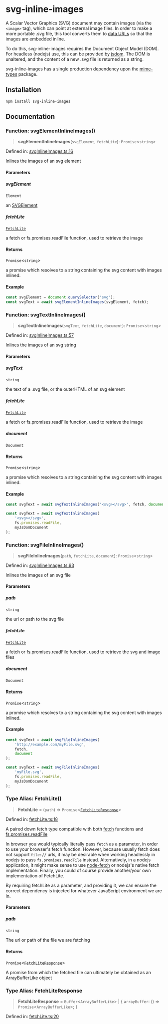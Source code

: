 # svg-inline-images

A Scalar Vector Graphics (SVG) document may contain images (via the `<image>` tag), which can point at external image files. In order to make a more portable .svg file, this tool converts them to [data URLs](https://developer.mozilla.org/en-US/docs/Web/URI/Reference/Schemes/data) so that the images are embedded inline.

To do this, svg-inline-images requires the Document Object Model (DOM). For headless (nodejs) use, this can be provided by [jsdom](https://www.npmjs.com/package/jsdom). The DOM is unaltered, and the content of a new .svg file is returned as a string.

svg-inline-images has a single production dependency upon the [mime-types](https://www.npmjs.com/package/mime-types) package.

## Installation

```
npm install svg-inline-images
```

## Documentation

<a name="svginlineimagesfunctionssvgelementinlineimagesmd"></a>

### Function: svgElementInlineImages()

> **svgElementInlineImages**(`svgElement`, `fetchLite`): `Promise`\<`string`\>

Defined in: [svgInlineImages.ts:16](https://github.com/Antony74/svg-inline-images/blob/6dc115bc9612400edf9e97bb1dc7def37f2b02c8/src/svgInlineImages.ts#L16)

Inlines the images of an svg element

#### Parameters

##### svgElement

`Element`

an [SVGElement](https://developer.mozilla.org/en-US/docs/Web/API/SVGElement)

##### fetchLite

[`FetchLite`](#fetchlitetype-aliasesfetchlitemd)

a fetch or fs.promises.readFile function, used to retrieve the image

#### Returns

`Promise`\<`string`\>

a promise which resolves to a string containing the svg content with images inlined.

#### Example

```js
const svgElement = document.querySelector('svg');
const svgText = await svgElementInlineImages(svgElement, fetch);
```

<a name="svginlineimagesfunctionssvgtextinlineimagesmd"></a>

### Function: svgTextInlineImages()

> **svgTextInlineImages**(`svgText`, `fetchLite`, `document`): `Promise`\<`string`\>

Defined in: [svgInlineImages.ts:57](https://github.com/Antony74/svg-inline-images/blob/6dc115bc9612400edf9e97bb1dc7def37f2b02c8/src/svgInlineImages.ts#L57)

Inlines the images of an svg string

#### Parameters

##### svgText

`string`

the text of a .svg file, or the outerHTML of an svg element

##### fetchLite

[`FetchLite`](#fetchlitetype-aliasesfetchlitemd)

a fetch or fs.promises.readFile function, used to retrieve the image

##### document

`Document`

#### Returns

`Promise`\<`string`\>

a promise which resolves to a string containing the svg content with images inlined.

#### Example

```js
const svgText = await svgTextInlineImages('<svg></svg>', fetch, document);
```

```js
const svgText = await svgTextInlineImages(
    '<svg></svg>',
    fs.promises.readFile,
    myJsDomDocument
);
```

<a name="svginlineimagesfunctionssvgfileinlineimagesmd"></a>

### Function: svgFileInlineImages()

> **svgFileInlineImages**(`path`, `fetchLite`, `document`): `Promise`\<`string`\>

Defined in: [svgInlineImages.ts:93](https://github.com/Antony74/svg-inline-images/blob/6dc115bc9612400edf9e97bb1dc7def37f2b02c8/src/svgInlineImages.ts#L93)

Inlines the images of an svg file

#### Parameters

##### path

`string`

the url or path to the svg file

##### fetchLite

[`FetchLite`](#fetchlitetype-aliasesfetchlitemd)

a fetch or fs.promises.readFile function, used to retrieve the svg and image files

##### document

`Document`

#### Returns

`Promise`\<`string`\>

a promise which resolves to a string containing the svg content with images inlined.

#### Example

```js
const svgText = await svgFileInlineImages(
    'http://example.com/myFile.svg',
    fetch,
    document
);
```

```js
const svgText = await svgFileInlineImages(
    'myFile.svg',
    fs.promises.readFile,
    myJsDomDocument
);
```

<a name="fetchlitetype-aliasesfetchlitemd"></a>

### Type Alias: FetchLite()

> **FetchLite** = (`path`) => `Promise`\<[`FetchLiteResponse`](#fetchlitetype-aliasesfetchliteresponsemd)\>

Defined in: [fetchLite.ts:18](https://github.com/Antony74/svg-inline-images/blob/6dc115bc9612400edf9e97bb1dc7def37f2b02c8/src/fetchLite.ts#L18)

A paired down fetch type compatible with both
[fetch](https://developer.mozilla.org/en-US/docs/Web/API/Fetch_API/Using_Fetch) functions
and [fs.promises.readFile](https://nodejs.org/api/fs.html#fspromisesreadfilepath-options)

In browser you would typically literally pass `fetch` as a parameter, in order to use your browser's fetch function.
However, because usually fetch does not support `file://` urls, it may be desirable when working headlessly in nodejs
to pass `fs.promises.readFile` instead. Alternatively, in a nodejs application, it might make sense to use
[node-fetch](https://www.npmjs.com/package/node-fetch) or nodejs's native fetch implementation.
Finally, you could of course provide another/your own implementation of FetchLite.

By requiring fetchLite as a parameter, and providing it, we can ensure the correct dependency is injected
for whatever JavaScript environment we are in.

#### Parameters

##### path

`string`

The url or path of the file we are fetching

#### Returns

`Promise`\<[`FetchLiteResponse`](#fetchlitetype-aliasesfetchliteresponsemd)\>

A promise from which the fetched file can ultimately be obtained as an ArrayBufferLike object

<a name="fetchlitetype-aliasesfetchliteresponsemd"></a>

### Type Alias: FetchLiteResponse

> **FetchLiteResponse** = `Buffer`\<`ArrayBufferLike`\> \| \{ `arrayBuffer`: () => `Promise`\<`ArrayBufferLike`\>; \}

Defined in: [fetchLite.ts:20](https://github.com/Antony74/svg-inline-images/blob/6dc115bc9612400edf9e97bb1dc7def37f2b02c8/src/fetchLite.ts#L20)
